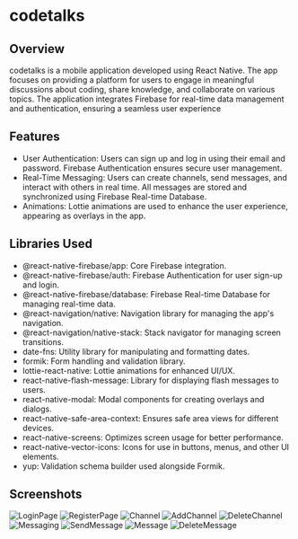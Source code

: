 # codetalks
## Overview

codetalks is a mobile application developed using React Native. The app focuses on providing a platform for users to engage in meaningful discussions about coding, share knowledge, and collaborate on various topics. The application integrates Firebase for real-time data management and authentication, ensuring a seamless user experience

## Features

- User Authentication: Users can sign up and log in using their email and password. Firebase Authentication ensures secure user management.
- Real-Time Messaging: Users can create channels, send messages, and interact with others in real time. All messages are stored and synchronized using Firebase Real-time Database.
- Animations: Lottie animations are used to enhance the user experience, appearing as overlays in the app.

## Libraries Used

- @react-native-firebase/app: Core Firebase integration.
- @react-native-firebase/auth: Firebase Authentication for user sign-up and login.
- @react-native-firebase/database: Firebase Real-time Database for managing real-time data.
- @react-navigation/native: Navigation library for managing the app's navigation.
- @react-navigation/native-stack: Stack navigator for managing screen transitions.
- date-fns: Utility library for manipulating and formatting dates.
- formik: Form handling and validation library.
- lottie-react-native: Lottie animations for enhanced UI/UX.
- react-native-flash-message: Library for displaying flash messages to users.
- react-native-modal: Modal components for creating overlays and dialogs.
- react-native-safe-area-context: Ensures safe area views for different devices.
- react-native-screens: Optimizes screen usage for better performance.
- react-native-vector-icons: Icons for use in buttons, menus, and other UI elements.
- yup: Validation schema builder used alongside Formik.

## Screenshots

![LoginPage](android/screenshots/login.png)
![RegisterPage](android/screenshots/register.png)
![Channel](android/screenshots/channels.png)
![AddChannel](android/screenshots/addChannel.png)
![DeleteChannel](android/screenshots/deleteChannel.png)
![Messaging](android/screenshots/messaging.png)
![SendMessage](android/screenshots/sendMessage.png)
![Message](android/screenshots/message.png)
![DeleteMessage](android/screenshots/deleteMessage.png)